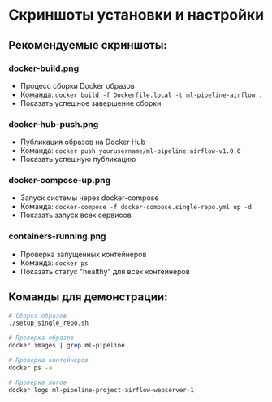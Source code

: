 #  Скриншоты установки и настройки

## Рекомендуемые скриншоты:

### docker-build.png
- Процесс сборки Docker образов
- Команда: `docker build -f Dockerfile.local -t ml-pipeline-airflow .`
- Показать успешное завершение сборки

### docker-hub-push.png  
- Публикация образов на Docker Hub
- Команда: `docker push yourusername/ml-pipeline:airflow-v1.0.0`
- Показать успешную публикацию

### docker-compose-up.png
- Запуск системы через docker-compose
- Команда: `docker-compose -f docker-compose.single-repo.yml up -d`
- Показать запуск всех сервисов

### containers-running.png
- Проверка запущенных контейнеров
- Команда: `docker ps`
- Показать статус "healthy" для всех контейнеров

## Команды для демонстрации:
```bash
# Сборка образов
./setup_single_repo.sh

# Проверка образов
docker images | grep ml-pipeline

# Проверка контейнеров
docker ps -a

# Проверка логов
docker logs ml-pipeline-project-airflow-webserver-1
```
